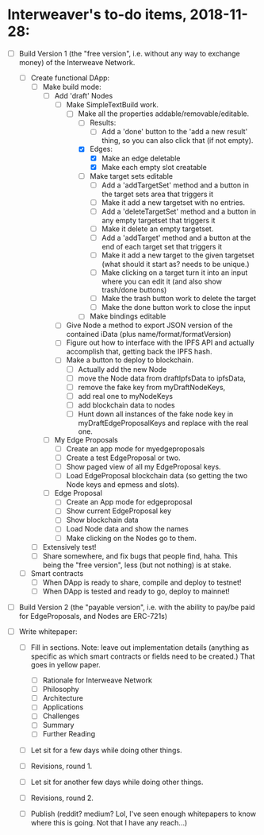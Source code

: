# Interweaver's to-do items, 2018-11-28:

- [ ] Build Version 1 (the "free version", i.e. without any way to exchange money) of the Interweave Network.
  - [ ] Create functional DApp:
    - [ ] Make build mode:
      - [ ] Add 'draft' Nodes
        - [ ] Make SimpleTextBuild work.
          - [ ] Make all the properties addable/removable/editable.
            - [ ] Results:
              - [ ] Add a 'done' button to the 'add a new result' thing, so you can also click that (if not empty).
            - [X] Edges:
              - [X] Make an edge deletable
              - [X] Make each empty slot creatable
            - [ ] Make target sets editable
              - [ ] Add a 'addTargetSet' method and a button in the target sets area that triggers it
              - [ ] Make it add a new targetset with no entries.
              - [ ] Add a 'deleteTargetSet' method and a button in any empty targetset that triggers it
              - [ ] Make it delete an empty targetset.
              - [ ] Add a 'addTarget' method and a button at the end of each target set that triggers it
              - [ ] Make it add a new target to the given targetset (what should it start as? needs to be unique.)
              - [ ] Make clicking on a target turn it into an input where you can edit it (and also show trash/done buttons)
              - [ ] Make the trash button work to delete the target
              - [ ] Make the done button work to close the input
            - [ ] Make bindings editable
        - [ ] Give Node a method to export JSON version of the contained iData (plus name/format/formatVersion)
        - [ ] Figure out how to interface with the IPFS API and actually accomplish that, getting back the IPFS hash.
        - [ ] Make a button to deploy to blockchain.
          - [ ] Actually add the new Node
          - [ ] move the Node data from draftIpfsData to ipfsData,
          - [ ] remove the fake key from myDraftNodeKeys,
          - [ ] add real one to myNodeKeys
          - [ ] add blockchain data to nodes
          - [ ] Hunt down all instances of the fake node key in myDraftEdgeProposalKeys and replace with the real one.
      - [ ] My Edge Proposals
        - [ ] Create an app mode for myedgeproposals
        - [ ] Create a test EdgeProposal or two.
        - [ ] Show paged view of all my EdgeProposal keys.
        - [ ] Load EdgeProposal blockchain data (so getting the two Node keys and epmess and slots).
      - [ ] Edge Proposal
        - [ ] Create an App mode for edgeproposal
        - [ ] Show current EdgeProposal key
        - [ ] Show blockchain data
        - [ ] Load Node data and show the names
        - [ ] Make clicking on the Nodes go to them.
    - [ ] Extensively test!
    - [ ] Share somewhere, and fix bugs that people find, haha. This being the "free version", less (but not nothing) is at stake.
  - [ ] Smart contracts
    - [ ] When DApp is ready to share, compile and deploy to testnet!
    - [ ] When DApp is tested and ready to go, deploy to mainnet!
    
- [ ] Build Version 2 (the "payable version", i.e. with the ability to pay/be paid for EdgeProposals, and Nodes are ERC-721s)

- [ ] Write whitepaper:
    - [ ] Fill in sections. Note: leave out implementation details (anything as specific as which smart contracts or fields need to be created.) That goes in yellow paper.
      - [ ] Rationale for Interweave Network
      - [ ] Philosophy
      - [ ] Architecture
      - [ ] Applications
      - [ ] Challenges
      - [ ] Summary
      - [ ] Further Reading
    - [ ] Let sit for a few days while doing other things.
    - [ ] Revisions, round 1.
    - [ ] Let sit for another few days while doing other things.
    - [ ] Revisions, round 2.
    - [ ] Publish (reddit? medium? Lol, I've seen enough whitepapers to know where this is going. Not that I have any reach...)
 



 
